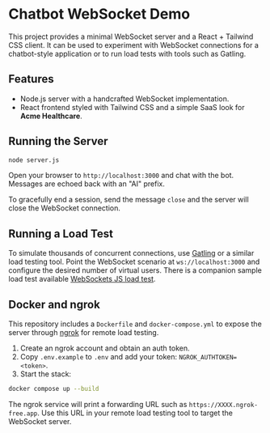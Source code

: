 # Chatbot WebSocket Demo

This project provides a minimal WebSocket server and a React + Tailwind CSS client. It can be used to experiment with WebSocket connections for a chatbot-style application or to run load tests with tools such as Gatling.

## Features

- Node.js server with a handcrafted WebSocket implementation.
- React frontend styled with Tailwind CSS and a simple SaaS look for **Acme Healthcare**.

## Running the Server

```bash
node server.js
```

Open your browser to `http://localhost:3000` and chat with the bot. Messages are echoed back with an "AI" prefix.

To gracefully end a session, send the message `close` and the server will close the WebSocket connection.

## Running a Load Test

To simulate thousands of concurrent connections, use [Gatling](https://gatling.io/) or a similar load testing tool. Point the WebSocket scenario at `ws://localhost:3000` and configure the desired number of virtual users. There is a companion sample load test available [WebSockets JS load test](https://github.com/stb13579/WebSocketTestJS).

## Docker and ngrok

This repository includes a `Dockerfile` and `docker-compose.yml` to expose the server through [ngrok](https://ngrok.com) for remote load testing.

1. Create an ngrok account and obtain an auth token.
2. Copy `.env.example` to `.env` and add your token: `NGROK_AUTHTOKEN=<token>`.
3. Start the stack:

```bash
docker compose up --build
```

The ngrok service will print a forwarding URL such as `https://XXXX.ngrok-free.app`. Use this URL in your remote load testing tool to target the WebSocket server.
